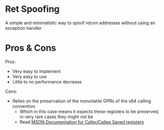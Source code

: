 # Ret Spoofing
A simple and minimalistic way to spoof return addresses without using an exception handler

# Pros & Cons
Pros:
* Very easy to implement
* Very easy to use
* Little to no performance decrease

Cons:
* Relies on the preservation of the nonvolatile GPRs of the x64 calling convention
  * Which in this case means it expects these registers to be preserved, in very rare cases they might not be
  * Read [MSDN Documentation for Caller/Callee Saved registers](https://docs.microsoft.com/en-us/cpp/build/x64-calling-convention?view=msvc-170#callercallee-saved-registers)
